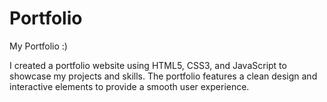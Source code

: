 # Portfolio
My Portfolio :)

I created a portfolio website using HTML5, CSS3, and JavaScript to showcase my projects and skills. The portfolio features a clean design and interactive elements to provide a smooth user experience.

